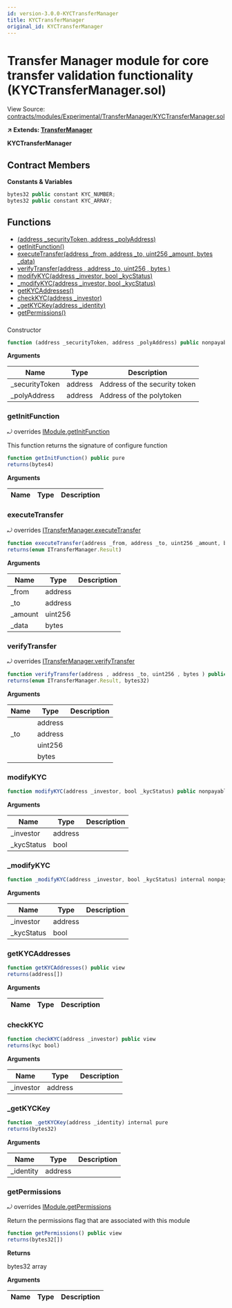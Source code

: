 ```yaml
---
id: version-3.0.0-KYCTransferManager
title: KYCTransferManager
original_id: KYCTransferManager
---
```


# Transfer Manager module for core transfer validation functionality (KYCTransferManager.sol)

View Source: [contracts/modules/Experimental/TransferManager/KYCTransferManager.sol](../../../contracts/modules/Experimental/TransferManager/KYCTransferManager.sol)

**↗ Extends: [TransferManager](TransferManager.md)**

**KYCTransferManager**

## Contract Members
**Constants & Variables**

```js
bytes32 public constant KYC_NUMBER;
bytes32 public constant KYC_ARRAY;

```

## Functions

- [(address _securityToken, address _polyAddress)](#)
- [getInitFunction()](#getinitfunction)
- [executeTransfer(address _from, address _to, uint256 _amount, bytes _data)](#executetransfer)
- [verifyTransfer(address , address _to, uint256 , bytes )](#verifytransfer)
- [modifyKYC(address _investor, bool _kycStatus)](#modifykyc)
- [_modifyKYC(address _investor, bool _kycStatus)](#_modifykyc)
- [getKYCAddresses()](#getkycaddresses)
- [checkKYC(address _investor)](#checkkyc)
- [_getKYCKey(address _identity)](#_getkyckey)
- [getPermissions()](#getpermissions)

### 

Constructor

```js
function (address _securityToken, address _polyAddress) public nonpayable Module 
```

**Arguments**

| Name        | Type           | Description  |
| ------------- |------------- | -----|
| _securityToken | address | Address of the security token | 
| _polyAddress | address | Address of the polytoken | 

### getInitFunction

⤾ overrides [IModule.getInitFunction](IModule.md#getinitfunction)

This function returns the signature of configure function

```js
function getInitFunction() public pure
returns(bytes4)
```

**Arguments**

| Name        | Type           | Description  |
| ------------- |------------- | -----|

### executeTransfer

⤾ overrides [ITransferManager.executeTransfer](ITransferManager.md#executetransfer)

```js
function executeTransfer(address _from, address _to, uint256 _amount, bytes _data) external nonpayable
returns(enum ITransferManager.Result)
```

**Arguments**

| Name        | Type           | Description  |
| ------------- |------------- | -----|
| _from | address |  | 
| _to | address |  | 
| _amount | uint256 |  | 
| _data | bytes |  | 

### verifyTransfer

⤾ overrides [ITransferManager.verifyTransfer](ITransferManager.md#verifytransfer)

```js
function verifyTransfer(address , address _to, uint256 , bytes ) public view
returns(enum ITransferManager.Result, bytes32)
```

**Arguments**

| Name        | Type           | Description  |
| ------------- |------------- | -----|
|  | address |  | 
| _to | address |  | 
|  | uint256 |  | 
|  | bytes |  | 

### modifyKYC

```js
function modifyKYC(address _investor, bool _kycStatus) public nonpayable withPerm 
```

**Arguments**

| Name        | Type           | Description  |
| ------------- |------------- | -----|
| _investor | address |  | 
| _kycStatus | bool |  | 

### _modifyKYC

```js
function _modifyKYC(address _investor, bool _kycStatus) internal nonpayable
```

**Arguments**

| Name        | Type           | Description  |
| ------------- |------------- | -----|
| _investor | address |  | 
| _kycStatus | bool |  | 

### getKYCAddresses

```js
function getKYCAddresses() public view
returns(address[])
```

**Arguments**

| Name        | Type           | Description  |
| ------------- |------------- | -----|

### checkKYC

```js
function checkKYC(address _investor) public view
returns(kyc bool)
```

**Arguments**

| Name        | Type           | Description  |
| ------------- |------------- | -----|
| _investor | address |  | 

### _getKYCKey

```js
function _getKYCKey(address _identity) internal pure
returns(bytes32)
```

**Arguments**

| Name        | Type           | Description  |
| ------------- |------------- | -----|
| _identity | address |  | 

### getPermissions

⤾ overrides [IModule.getPermissions](IModule.md#getpermissions)

Return the permissions flag that are associated with this module

```js
function getPermissions() public view
returns(bytes32[])
```

**Returns**

bytes32 array

**Arguments**

| Name        | Type           | Description  |
| ------------- |------------- | -----|

